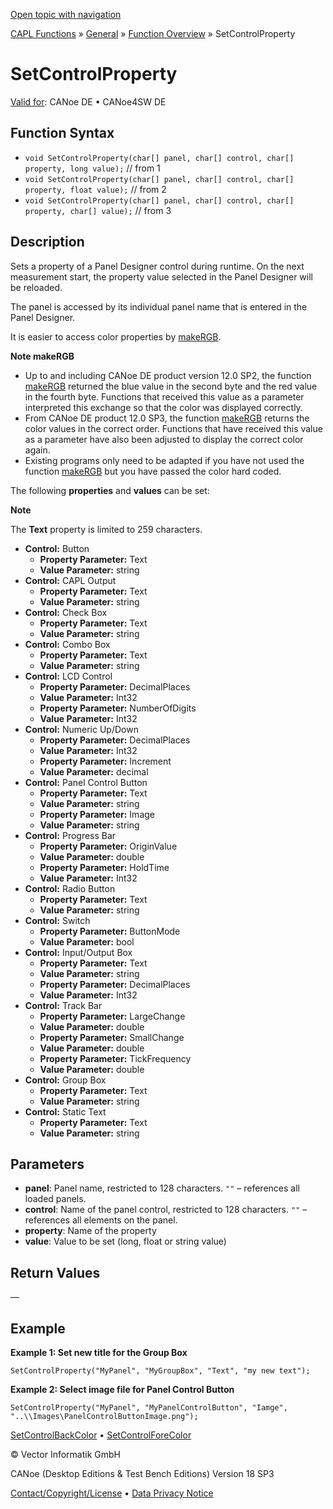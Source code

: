 [Open topic with navigation](../../../../../CANoeDEFamily.htm#Topics/CAPLFunctions/Other/Functions/CAPLfunctionSetControlProperty.md)

[CAPL Functions](../../CAPLfunctions.md) » [General](../CAPLGeneralStartPage.md) » [Function Overview](../CAPLfunctionsGeneralOverview.md) » SetControlProperty

# SetControlProperty

[Valid for](../../../Shared/FeatureAvailability.md): CANoe DE • CANoe4SW DE

## Function Syntax

- `void SetControlProperty(char[] panel, char[] control, char[] property, long value);` // from 1
- `void SetControlProperty(char[] panel, char[] control, char[] property, float value);` // from 2
- `void SetControlProperty(char[] panel, char[] control, char[] property, char[] value);` // from 3

## Description

Sets a property of a Panel Designer control during runtime. On the next measurement start, the property value selected in the Panel Designer will be reloaded.

The panel is accessed by its individual panel name that is entered in the Panel Designer.

It is easier to access color properties by [makeRGB](CAPLfunctionMakeRGB.md).

**Note makeRGB**

- Up to and including CANoe DE product version 12.0 SP2, the function [makeRGB](CAPLfunctionMakeRGB.md) returned the blue value in the second byte and the red value in the fourth byte. Functions that received this value as a parameter interpreted this exchange so that the color was displayed correctly.
- From CANoe DE product 12.0 SP3, the function [makeRGB](CAPLfunctionMakeRGB.md) returns the color values in the correct order. Functions that have received this value as a parameter have also been adjusted to display the correct color again.
- Existing programs only need to be adapted if you have not used the function [makeRGB](CAPLfunctionMakeRGB.md) but you have passed the color hard coded.

The following **properties** and **values** can be set:

**Note**

The **Text** property is limited to 259 characters.

- **Control:** Button
  - **Property Parameter:** Text
  - **Value Parameter:** string
- **Control:** CAPL Output
  - **Property Parameter:** Text
  - **Value Parameter:** string
- **Control:** Check Box
  - **Property Parameter:** Text
  - **Value Parameter:** string
- **Control:** Combo Box
  - **Property Parameter:** Text
  - **Value Parameter:** string
- **Control:** LCD Control
  - **Property Parameter:** DecimalPlaces
  - **Value Parameter:** Int32
  - **Property Parameter:** NumberOfDigits
  - **Value Parameter:** Int32
- **Control:** Numeric Up/Down
  - **Property Parameter:** DecimalPlaces
  - **Value Parameter:** Int32
  - **Property Parameter:** Increment
  - **Value Parameter:** decimal
- **Control:** Panel Control Button
  - **Property Parameter:** Text
  - **Value Parameter:** string
  - **Property Parameter:** Image
  - **Value Parameter:** string
- **Control:** Progress Bar
  - **Property Parameter:** OriginValue
  - **Value Parameter:** double
  - **Property Parameter:** HoldTime
  - **Value Parameter:** Int32
- **Control:** Radio Button
  - **Property Parameter:** Text
  - **Value Parameter:** string
- **Control:** Switch
  - **Property Parameter:** ButtonMode
  - **Value Parameter:** bool
- **Control:** Input/Output Box
  - **Property Parameter:** Text
  - **Value Parameter:** string
  - **Property Parameter:** DecimalPlaces
  - **Value Parameter:** Int32
- **Control:** Track Bar
  - **Property Parameter:** LargeChange
  - **Value Parameter:** double
  - **Property Parameter:** SmallChange
  - **Value Parameter:** double
  - **Property Parameter:** TickFrequency
  - **Value Parameter:** double
- **Control:** Group Box
  - **Property Parameter:** Text
  - **Value Parameter:** string
- **Control:** Static Text
  - **Property Parameter:** Text
  - **Value Parameter:** string

## Parameters

- **panel**: Panel name, restricted to 128 characters. `""` – references all loaded panels.
- **control**: Name of the panel control, restricted to 128 characters. `""` – references all elements on the panel.
- **property**: Name of the property
- **value**: Value to be set (long, float or string value)

## Return Values

—

## Example

**Example 1: Set new title for the Group Box**

```plaintext
SetControlProperty("MyPanel", "MyGroupBox", "Text", "my new text");
```

**Example 2: Select image file for Panel Control Button**

```plaintext
SetControlProperty("MyPanel", "MyPanelControlButton", "Iamge", "..\\Images\PanelControlButtonImage.png");
```

[SetControlBackColor](CAPLfunctionSetControlBackColor.md) • [SetControlForeColor](CAPLfunctionSetControlForeColor.md)

© Vector Informatik GmbH

CANoe (Desktop Editions & Test Bench Editions) Version 18 SP3

[Contact/Copyright/License](../../../Shared/ContactCopyrightLicense.md) • [Data Privacy Notice](https://www.vector.com/int/en/company/get-info/privacy-policy/)